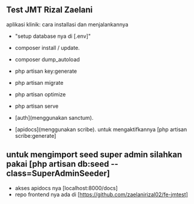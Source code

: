 ## Test JMT Rizal Zaelani

aplikasi klinik:
cara installasi dan menjalankannya

-   "setup database nya di [.env]"
-   composer install / update.
-   composer dump_autoload
-   php artisan key:generate
-   php artisan migrate
-   php artisan optimize
-   php artisan serve

-   [auth](menggunakan sanctum).
-   [apidocs](menggunakan scribe). untuk mengaktifkannya [php artisan scribe:generate]

## untuk mengimport seed super admin silahkan pakai [php artisan db:seed --class=SuperAdminSeeder]

-   akses apidocs nya [localhost:8000/docs]
-   repo frontend nya ada di [https://github.com/zaelanirizal02/fe-jmtest]

